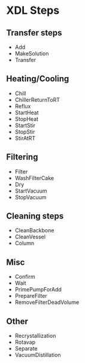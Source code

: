 # XDL Steps

## Transfer steps
* Add
* MakeSolution
* Transfer

## Heating/Cooling
* Chill
* ChillerReturnToRT
* Reflux
* StartHeat
* StopHeat
* StartStir
* StopStir
* StirAtRT

## Filtering
* Filter
* WashFilterCake
* Dry
* StartVacuum
* StopVacuum

## Cleaning steps
* CleanBackbone
* CleanVessel
* Column

## Misc
* Confirm
* Wait
* PrimePumpForAdd
* PrepareFilter
* RemoveFilterDeadVolume

## Other
* Recrystallization
* Rotavap
* Separate
* VacuumDistillation
